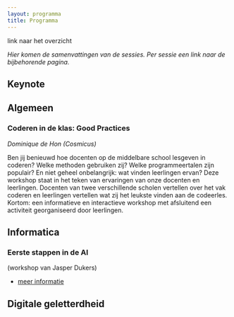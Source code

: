```yaml
---
layout: programma
title: Programma
---
```


link naar het overzicht

*Hier komen de samenvattingen van de sessies.*
*Per sessie een link naar de bijbehorende pagina.*

## Keynote

## Algemeen

### Coderen in de klas: Good Practices

*Dominique de Hon (Cosmicus)*

Ben jij benieuwd hoe docenten op de middelbare school lesgeven in coderen? 
Welke methoden gebruiken zij? Welke programmeertalen zijn populair? 
En niet geheel onbelangrijk: wat vinden leerlingen ervan? 
Deze workshop staat in het teken van ervaringen van onze docenten en leerlingen. 
Docenten van twee verschillende scholen vertellen over het vak coderen en leerlingen vertellen wat zij het leukste vinden aan de codeerles. 
Kortom: een informatieve en interactieve workshop met afsluitend een activiteit georganiseerd door leerlingen.

## Informatica




### Eerste stappen in de AI

(workshop van Jasper Dukers)

* [meer informatie](informatica/ai_jasper.html)

## Digitale geletterdheid

